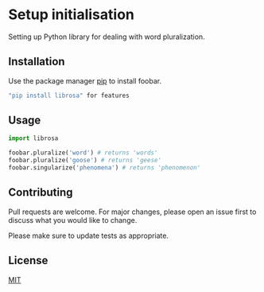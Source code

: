 # Setup initialisation  

Setting up  Python library for dealing with word pluralization.

## Installation

Use the package manager [pip](https://pip.pypa.io/en/stable/) to install foobar.

```bash
"pip install librosa" for features 
```

## Usage

```python
import librosa

foobar.pluralize('word') # returns 'words'
foobar.pluralize('goose') # returns 'geese'
foobar.singularize('phenomena') # returns 'phenomenon'
```

## Contributing
Pull requests are welcome. For major changes, please open an issue first to discuss what you would like to change.

Please make sure to update tests as appropriate.

## License
[MIT](https://choosealicense.com/licenses/mit/)

